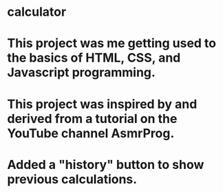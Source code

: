 ﻿# calculator
# This project was me getting used to the basics of HTML, CSS, and Javascript programming. 
# This project was inspired by and derived from a tutorial on the YouTube channel AsmrProg. 
# Added a "history" button to show previous calculations.

